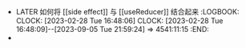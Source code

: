 - LATER 如何将 [[side effect]] 与 [[useReducer]] 结合起来
  :LOGBOOK:
  CLOCK: [2023-02-28 Tue 16:48:06]
  CLOCK: [2023-02-28 Tue 16:48:09]--[2023-09-05 Tue 21:59:24] =>  4541:11:15
  :END:
-